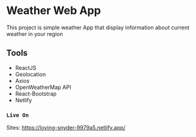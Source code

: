 # Weather Web App

This project is simple weather App that display information about current weather in your region

## Tools

- ReactJS
- Geolocation
- Axios
- OpenWeatherMap API
- React-Bootstrap
- Netlify

### `Live On`
Sites: https://loving-snyder-9979a5.netlify.app/


